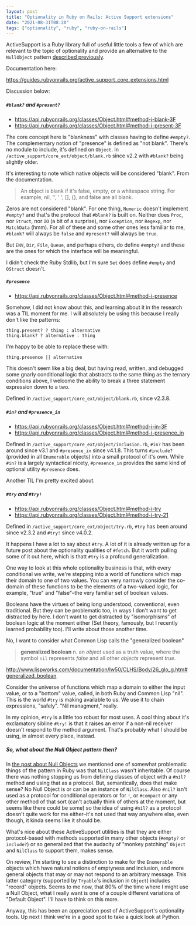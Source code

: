 ```yaml
---
layout: post
title: "Optionality in Ruby on Rails: Active Support extensions"
date: "2021-08-31T08:20"
tags: ["optionality", "ruby", "ruby-on-rails"]
---
```


ActiveSupport is a Ruby library full of useful little tools a few of
which are relevant to the topic of optionality and provide an
alternative to the `NullObject` pattern [described previously](file:///2021/07/28/optionality-ruby-null-objects.html).

Documentation here:

<https://guides.rubyonrails.org/active_support_core_extensions.html>

Discussion below:

<!-- more -->


##### `#blank?` and `#present?`

-   <https://api.rubyonrails.org/classes/Object.html#method-i-blank-3F>
-   <https://api.rubyonrails.org/classes/Object.html#method-i-present-3F>

The core concept here is "blankness" with classes having to define
`#empty?`. The complementary notion of "presence" is defined as "not
blank". There's no module to include, it's defined on `Object`. In
`/active_support/core_ext/object/blank.rb` since v2.2 with `#blank?`
being slightly older.

It's interesting to note which native objects will be considered
"blank". From the documentation.

> An object is blank if it's false, empty, or a whitespace string. For
> example, nil, '', ' ', [], {}, and false are all blank.

Zeros are not considered "blank". For one thing, `Numeric` doesn't
implement `#empty?` and that's the protocol that `#blank?` is built
on. Neither does `Proc`, nor `Struct`, nor `IO` (a bit of a surprise),
nor `Exception`, nor `Regexp`, nor `MatchData` (hmm). For all of these
and some other ones less familiar to me, `#blank?` will always be
`false` and `#present?` will always be `true`.

But `ENV`, `Dir`, `File`, `Queue`, and perhaps others, do define
`#empty?` and these are the ones for which the interface will be
meaningful.

I didn't check the Ruby Stdlib, but I'm sure `Set` does define
`#empty` and `OStruct` doesn't.


##### `#presence`

-   <https://api.rubyonrails.org/classes/Object.html#method-i-presence>

Somehow, I did not know about this, and learning about it in the
research was a TIL moment for me. I will absolutely be using this
because I really don't like the patterns:

    thing.present? ? thing : alternative
    thing.blank? ? alternative : thing

I'm happy to be able to replace these with:

    thing.presence || alternative

This doesn't seem like a big deal, but having read, written, and
debugged some gnarly conditional logic that abstracts to the same
thing as the ternary conditions above, I welcome the ability to break
a three statement expression down to a two.

Defined in `/active_support/core_ext/object/blank.rb`, since v2.3.8.


##### `#in?` and `#presence_in`

-   <https://api.rubyonrails.org/classes/Object.html#method-i-in-3F>
-   <https://api.rubyonrails.org/classes/Object.html#method-i-presence_in>

Defined in `/active_support/core_ext/object/inclusion.rb`, `#in?` has
been around since v3.1 and `#presence_in` since v4.1.8. This turns
`#include?` (provided in all `Enumerable` objects) into a small
protocol of it's own. While `#in?` is a largely syntactical nicety,
`#presence_in` provides the same kind of optional utility `#presence`
does.

Another TIL I'm pretty excited about.


##### `#try` and `#try!`

-   <https://api.rubyonrails.org/classes/Object.html#method-i-try>
-   <https://api.rubyonrails.org/classes/Object.html#method-i-try-21>

Defined in `/active_support/core_ext/object/try.rb`, `#try` has been
around since v2.3.2 and `#try!` since v4.0.2.

It happens I have a lot to say about `#try`. A lot of it is already
written up for a future post about the optionality qualities of
`#fetch`. But it worth pulling some of it out here, which is thatt
`#try` is a profound generalization.

One way to look at this whole optionality business is that, with every
conditional we write, we're stepping into a world of functions which
map their domain to one of two values. You can very narrowly consider
the co-domain of these functions to be the elements of a two-valued
logic, for example, "true" and "false"&#x2013;the very familiar set of
boolean values.

Booleans have the virtues of being long understood, conventional, even
traditional. But they can be problematic too, in ways I don't want to
get distracted by here. I don't want to get distracted by
"isomorphisms" of boolean logic at the moment either (Set theory,
famously, but I recently learned probability too). I'll write about
those another time.

No, I want to consider what Common Lisp calls the "generalized boolean" 

> **generalized boolean** n. an *object* used as a truth value, where the
> symbol `nil` represents *false* and all other *objects* represent
> *true*.

<http://www.lispworks.com/documentation/lw50/CLHS/Body/26_glo_g.htm#generalized_boolean>

Consider the universe of functions which map a domain to either the
input value, or to a "bottom" value, called, in both Ruby and Common
Lisp "nil". This is the world `#try` is making available to us. We use
it to chain expressions, "safely". "Nil managment," really.

In my opinion, `#try` is a little too robust for most uses. A cool
thing about it's exclamatory sibline `#try!` is that it raises an
error if a non-nil receiver doesn't respond to the method
argument. That's probably what I should be using, in almost every
place, instead.


##### So, what about the Null Object pattern then?

In [the post about Null Objects](file:///2021/07/28/optionality-ruby-null-objects.html) we mentioned one of somewhat
problematic things of the pattern in Ruby was that `NilClass` wasn't
inheritable. Of course there was nothing stopping us from defining
classes of object with a `#nil?` method and using that as a
protocol. But, semantically, does that make sense? No Null Object is
or can be an instance of `NilClass`. Also `#nil?` isn't used as a
protocol for conditional operators or for `!`, or `#compact` or any
other method of that sort (can't actually think of others at the
moment, but seems like there could be some) so the idea of using
`#nil?` as a protocol doesn't quite work for me either&#x2013;it's not used
that way anywhere else, even though, it kinda seems like it should be.

What's nice about these ActiveSupport utilities is that they are
either protocol-based with methods supported in many other objects
(`#empty?` or `include?`) or so generalized that the audacity of
"monkey patching" `Object` and `NilClass` to support them, makes
sense.

On review, I'm starting to see a distinction to make for the
`Enumerable` objects which have natural notions of emptyness and
inclusion, and more general objects that may or may not respond to an
arbitrary message. This latter category (supported by `Tryable`'s
inclusion in `Object`) includes "record" objects. Seems to me now,
that 80% of the time where I might use a Null Object, what I really
want is one of a couple different variations of "Default Object". I'll
have to think on this more.

Anyway, this has been an appreciation post of ActiveSupport's
optionality tools. Up next I think we're in a good spot to take a
quick look at Python.

